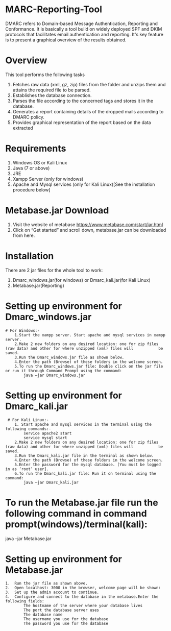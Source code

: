 # MARC-Reporting-Tool
DMARC refers to Domain-based Message Authentication, Reporting and Conformance. It is basically a tool build on widely deployed SPF and DKIM protocols that facilitates email authentication and reporting. It's key feature is to present a graphical overview of the results obtained.

# Overview

This tool performs the following tasks
1.	Fetches raw data (xml, gz, zip) files from the folder and unzips them and attains the required file to be parsed.
2.	Establishes the database connection.
3.	Parses the file according to the concerned tags and stores it in the database. 
4.	Generates a report containing details of the dropped mails according to DMARC policy.
5.	Provides graphical representation of the report based on the data extracted

# Requirements

1. Windows OS or Kali Linux
2. Java (7 or above)
3. JRE
4. Xampp Server (only for windows) 
5. Apache and Mysql services (only for Kali Linux)[See the installation procedure below]
		
# Metabase.jar Download
1.	Visit the website of metabase  https://www.metabase.com/start/jar.html
2.	Click on “Get started” and scroll down, metabase.jar can be downloaded from here. 
 
# Installation

There are 2 jar files for the whole tool to work:
1.	Dmarc_windows.jar(for windows) or Dmarc_kali.jar(for Kali Linux)
2.	Metabase.jar(Reporting)

# Setting up environment for Dmarc_windows.jar
	# For Windows:-
		1.Start the xampp server. Start apache and mysql services in xampp server.
		2.Make 2 new folders on any desired location: one for zip files (raw data) and other for where unzipped (xml) files will 		   be saved.
		3.Run the Dmarc_windows.jar file as shown below.
		4.Enter the path (Browse) of these folders in the welcome screen. 
		5.To run the Dmarc_windows.jar file: Double click on the jar file or run it through Command Prompt using the command: 
			java –jar Dmarc_windows.jar
 # Setting up environment for Dmarc_kali.jar
 	 # For Kali Linux:-
		1. Start apache and mysql services in the terminal using the following commands:-
			service apache2 start
			service mysql start
		2.Make 2 new folders on any desired location: one for zip files (raw data) and other for where unzipped (xml) files will 		   be saved.
		3.Run the Dmarc_kali.jar file in the terminal as shown below.
		4.Enter the path (Browse) of these folders in the welcome screen.
		5.Enter the password for the mysql database. [You must be logged in as ‘root’ user].
		6.To run the Dmarc_kali.jar file: Run it on terminal using the command: 
			java –jar Dmarc_kali.jar
					
# To run the Metabase.jar file run the following command in command prompt(windows)/terminal(kali):
java –jar Metabase.jar
						
# Setting up environment for Metabase.jar

	1.	Run the jar file as shown above.
	2.	Open localhost: 3000 in the browser, welcome page will be shown:
	3.	Set up the admin account to continue.
 	4.	Configure and connect to the database in the metabase.Enter the following fields:
			The hostname of the server where your database lives
			The port the database server uses
			The database name
			The username you use for the database
			The password you use for the database
	
